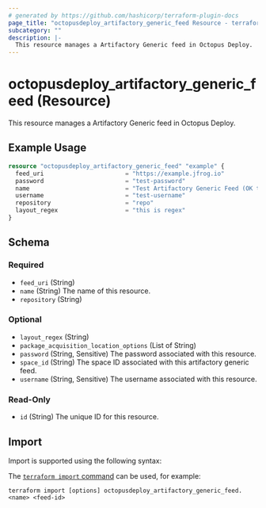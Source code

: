 ```yaml
---
# generated by https://github.com/hashicorp/terraform-plugin-docs
page_title: "octopusdeploy_artifactory_generic_feed Resource - terraform-provider-octopusdeploy"
subcategory: ""
description: |-
  This resource manages a Artifactory Generic feed in Octopus Deploy.
---
```


# octopusdeploy_artifactory_generic_feed (Resource)

This resource manages a Artifactory Generic feed in Octopus Deploy.

## Example Usage

```terraform
resource "octopusdeploy_artifactory_generic_feed" "example" {
  feed_uri                       = "https://example.jfrog.io"
  password                       = "test-password"
  name                           = "Test Artifactory Generic Feed (OK to Delete)"
  username                       = "test-username"
  repository                     = "repo"
  layout_regex                   = "this is regex"
}
```

<!-- schema generated by tfplugindocs -->
## Schema

### Required

- `feed_uri` (String)
- `name` (String) The name of this resource.
- `repository` (String)

### Optional

- `layout_regex` (String)
- `package_acquisition_location_options` (List of String)
- `password` (String, Sensitive) The password associated with this resource.
- `space_id` (String) The space ID associated with this artifactory generic feed.
- `username` (String, Sensitive) The username associated with this resource.

### Read-Only

- `id` (String) The unique ID for this resource.

## Import

Import is supported using the following syntax:

The [`terraform import` command](https://developer.hashicorp.com/terraform/cli/commands/import) can be used, for example:

```shell
terraform import [options] octopusdeploy_artifactory_generic_feed.<name> <feed-id>
```
